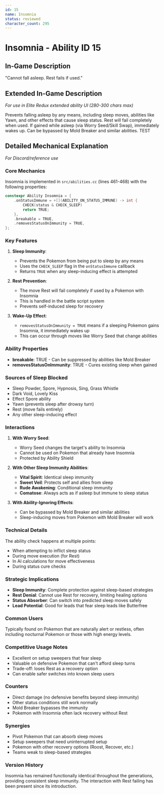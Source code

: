 ```yaml
---
id: 15
name: Insomnia
status: reviewed
character_count: 295
---
```


# Insomnia - Ability ID 15

## In-Game Description
"Cannot fall asleep. Rest fails if used."

## Extended In-Game Description
*For use in Elite Redux extended ability UI (280-300 chars max)*

Prevents falling asleep by any means, including sleep moves, abilities like Yawn, and other effects that cause sleep status. Rest will fail completely when used. If gained while asleep (via Worry Seed/Skill Swap), immediately wakes up. Can be bypassed by Mold Breaker and similar abilities. TEST

## Detailed Mechanical Explanation
*For Discord/reference use*

### Core Mechanics
Insomnia is implemented in `src/abilities.cc` (lines 461-468) with the following properties:

```c
constexpr Ability Insomnia = {
    .onStatusImmune = +[](ABILITY_ON_STATUS_IMMUNE) -> int {
        CHECK(status & CHECK_SLEEP)
        return TRUE;
    },
    .breakable = TRUE,
    .removesStatusOnImmunity = TRUE,
};
```

### Key Features

1. **Sleep Immunity**: 
   - Prevents the Pokemon from being put to sleep by any means
   - Uses the `CHECK_SLEEP` flag in the `onStatusImmune` callback
   - Returns `TRUE` when any sleep-inducing effect is attempted

2. **Rest Prevention**:
   - The move Rest will fail completely if used by a Pokemon with Insomnia
   - This is handled in the battle script system
   - Prevents self-induced sleep for recovery

3. **Wake-Up Effect**:
   - `removesStatusOnImmunity = TRUE` means if a sleeping Pokemon gains Insomnia, it immediately wakes up
   - This can occur through moves like Worry Seed that change abilities

### Ability Properties
- **breakable**: TRUE - Can be suppressed by abilities like Mold Breaker
- **removesStatusOnImmunity**: TRUE - Cures existing sleep when gained

### Sources of Sleep Blocked
- Sleep Powder, Spore, Hypnosis, Sing, Grass Whistle
- Dark Void, Lovely Kiss
- Effect Spore ability
- Yawn (prevents sleep after drowsy turn)
- Rest (move fails entirely)
- Any other sleep-inducing effect

### Interactions

1. **With Worry Seed**:
   - Worry Seed changes the target's ability to Insomnia
   - Cannot be used on Pokemon that already have Insomnia
   - Protected by Ability Shield

2. **With Other Sleep Immunity Abilities**:
   - **Vital Spirit**: Identical sleep immunity
   - **Sweet Veil**: Protects self and allies from sleep
   - **Rude Awakening**: Conditional sleep immunity
   - **Comatose**: Always acts as if asleep but immune to sleep status

3. **With Ability-Ignoring Effects**:
   - Can be bypassed by Mold Breaker and similar abilities
   - Sleep-inducing moves from Pokemon with Mold Breaker will work

### Technical Details
The ability check happens at multiple points:
- When attempting to inflict sleep status
- During move execution (for Rest)
- In AI calculations for move effectiveness
- During status cure checks

### Strategic Implications
- **Sleep Immunity**: Complete protection against sleep-based strategies
- **Rest Denial**: Cannot use Rest for recovery, limiting healing options
- **Status Absorber**: Can switch into predicted sleep moves safely
- **Lead Potential**: Good for leads that fear sleep leads like Butterfree

### Common Users
Typically found on Pokemon that are naturally alert or restless, often including nocturnal Pokemon or those with high energy levels.

### Competitive Usage Notes
- Excellent on setup sweepers that fear sleep
- Valuable on defensive Pokemon that can't afford sleep turns
- Trade-off: loses Rest as a recovery option
- Can enable safer switches into known sleep users

### Counters
- Direct damage (no defensive benefits beyond sleep immunity)
- Other status conditions still work normally
- Mold Breaker bypasses the immunity
- Pokemon with Insomnia often lack recovery without Rest

### Synergies
- Pivot Pokemon that can absorb sleep moves
- Setup sweepers that need uninterrupted setup
- Pokemon with other recovery options (Roost, Recover, etc.)
- Teams weak to sleep-based strategies

### Version History
Insomnia has remained functionally identical throughout the generations, providing consistent sleep immunity. The interaction with Rest failing has been present since its introduction.